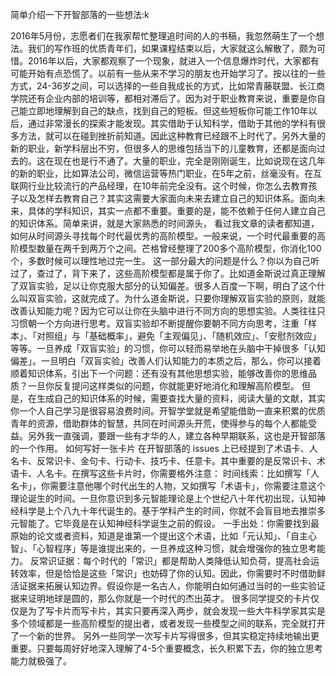 简单介绍一下开智部落的一些想法:k

2016年5月份，志愿者们在我家帮忙整理追时间的人的书稿，我忽然萌生了一个想法。我们的写作班的优质青年们，如果课程结束以后，大家就这么解散了，颇为可惜。2016年以后，大家都观察了一个现象，就进入一个信息爆炸时代，大家都有可能开始有点恐慌了。以前有一些从来不学习的朋友也开始学习了。按以往的一些方式，24-36岁之间，可以选择的一些自我成长的方式，比如常青藤联盟、长江商学院还有企业内部的培训等，都相对滞后了。因为对于职业教育来说，重要是你自己能立即地理解到自己的缺点，找到自己的短板。但这些短板你可能工作10年以后，通过非常漫长的探索才能发现。其实借助于认知科学，借助于其他的学科有很多方法，就可以在碰到挫折前知道。因此这种教育已经跟不上时代了。另外大量的新的职业，新学科层出不穷，但很多人的思维包括当下的儿童教育，还都是面向过去的。这在现在也是行不通了。大量的职业，完全是刚刚诞生，比如说现在这几年的新的职业，比如算法公司，微信运营等热门职业，在5年之前，丝毫没有。在互联网行业比较流行的产品经理，在10年前完全没有。这个时候，你怎么去教育孩子以及怎样去教育自己？其实这需要大家面向未来去建立自己的知识体系。面向未来，具体的学科知识，其实一点都不重要。重要的是，能不依赖于任何人建立自己的知识体系。简单来讲，就是大家熟悉的时间源头， 看过我文章的读者都知道，如何从时间源头寻找每个时代最优秀的高阶模型。一般来说，一个时代最重要的高阶模型数量在两千到两万个之间。芒格曾经整理了200多个高阶模型，你消化100个，多数时候可以理性地过完一生。
这一部分最大的问题是什么？你以为自己听过了，查过了，背下来了，这些高阶模型都是属于你了。比如道金斯说过真正理解了双盲实验，足以让你克服大部分的认知偏差。很多人百度一下啊，明白了这个什么叫双盲实验，这就完成了。为什么道金斯说，只要你理解双盲实验的原则，就能改善认知能力呢？因为它可以让你在头脑中进行不同方向的思想实验。人类往往只习惯朝一个方向进行思考。双盲实验却不断提醒你要朝不同方向思考，注重「样本」、「对照组」与「基础概率」，避免「主观偏见」、「随机效应」、「安慰剂效应」等等。一旦养成「双盲实验」的习惯，你可以轻而易举地在头脑中干掉很多「认知偏差」。一旦明白「双盲实验」改善人们认知能力的本质之后，那么，你可以接着顺着知识体系，引出下一个问题：还有没有其他思想实验，能够改善你的思维品质？一旦你反复提问这样类似的问题，你就能更好地消化和理解高阶模型。
但是，在生成自己的知识体系的时候，需要查找大量的资料，阅读大量的文献，其实你一个人自己学习是很容易浪费时间。开智学堂就是希望能借助一直来积累的优质青年的资源，借助群体的智慧，共同在时间源头开荒，使得参与的每个人都能受益。另外我一直强调，要跟一些有才华的人，建立各种早期联系，这也是开智部落的一个作用。
如何写好一张卡片
在开智部落的 issues 上已经提到了术语卡、人名卡、反常识卡、金句卡、行动卡、技巧卡、任意卡。其中重要的是反常识卡、术语卡、人名卡。在撰写这些卡片时，你需要格外注意：
时间线索：比如撰写「人名卡」，你需要注意他哪个时代出生的人物，又如撰写「术语卡」，你需要注意这个理论诞生的时间。一旦你意识到多元智能理论是上个世纪八十年代初出现，认知神经科学是上个八九十年代诞生的。基于学科产生的时间，你就不会盲目地去推崇多元智能了。它毕竟是在认知神经科学诞生之前的假设。
一手出处：你需要找到最原始的论文或者资料，知道是谁第一个提出这个术语，比如「元认知」、「自主心智」、「心智程序」等是谁提出来的，一旦养成这种习惯，就会增强你的独立思考能力。
反常识证据：每个时代的「常识」都是帮助人类降低认知负荷，提高社会运转效率，但是恰恰是这些「常识」也妨碍了你的认知。因此，你需要时不时借助鲜活证据来拓展认知边界。假设你是一名古人，你能明白如何通过当时的一些实验证据来证明地球是圆的，那么你就是一个时代的杰出英才。
很多同学提交的卡片仅仅是为了写卡片而写卡片，其实只要再深入两步，就会发现一些大牛科学家其实是多个领域都是一些高阶模型的提出者，或者发现一些模型之间的联系，完全就打开了一个新的世界。
另外一些同学一次写卡片写得很多，但其实稳定持续地输出更重要。只要每周好好地深入理解了4-5个重要概念，长久积累下去，你的独立思考能力就极强了。

